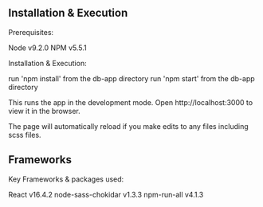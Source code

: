
Installation & Execution
------------------------

Prerequisites:

Node v9.2.0
NPM v5.5.1

Installation & Execution: 

run 'npm install' from the db-app directory 
run 'npm start' from the db-app directory

This runs the app in the development mode.
Open http://localhost:3000 to view it in the browser.

The page will automatically reload if you make edits to any files including scss files.

Frameworks
----------
Key Frameworks & packages used:

React v16.4.2
node-sass-chokidar v1.3.3
npm-run-all v4.1.3

